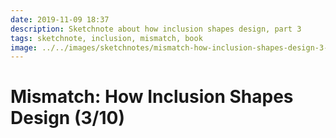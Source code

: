 ```yaml
---
date: 2019-11-09 18:37
description: Sketchnote about how inclusion shapes design, part 3
tags: sketchnote, inclusion, mismatch, book
image: ../../images/sketchnotes/mismatch-how-inclusion-shapes-design-3-small.jpg
---
```


# Mismatch: How Inclusion Shapes Design (3/10)
